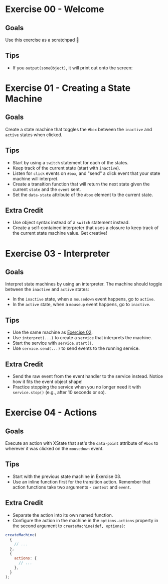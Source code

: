 # Exercise 00 - Welcome

## Goals

Use this exercise as a scratchpad 📝

## Tips

- If you `output(someObject)`, it will print out onto the screen:

# Exercise 01 - Creating a State Machine

## Goals

Create a state machine that toggles the `#box` between the `inactive` and `active` states when clicked.

## Tips

- Start by using a `switch` statement for each of the states.
- Keep track of the current state (start with `inactive`).
- Listen for `click` events on `#box`, and "send" a click event that your state machine will interpret.
- Create a transition function that will return the next state given the current `state` and the `event` sent.
- Set the `data-state` attribute of the `#box` element to the current state.

## Extra Credit

- Use object syntax instead of a `switch` statement instead.
- Create a self-contained interpreter that uses a closure to keep track of the current state machine value. Get creative!

# Exercise 03 - Interpreter

## Goals

Interpret state machines by using an interpreter. The machine should toggle between the `inactive` and `active` states:

- In the `inactive` state, when a `mousedown` event happens, go to `active`.
- In the `active` state, when a `mouseup` event happens, go to `inactive`.

## Tips

- Use the same machine as [Exercise 02](../02/README.md).
- Use `interpret(...)` to create a `service` that interprets the machine.
- Start the service with `service.start()`.
- Use `service.send(...)` to send events to the running service.

## Extra Credit

- Send the raw event from the event handler to the service instead. Notice how it fits the event object shape!
- Practice stopping the service when you no longer need it with `service.stop()` (e.g., after 10 seconds or so).


# Exercise 04 - Actions

## Goals

Execute an action with XState that set's the `data-point` attribute of `#box` to wherever it was clicked on the `mousedown` event.

## Tips

- Start with the previous state machine in Exercise 03.
- Use an inline function first for the transition action. Remember that action functions take two arguments - `context` and `event`.

## Extra Credit

- Separate the action into its own named function.
- Configure the action in the machine in the `options.actions` property in the second argument to `createMachine(def, options)`:

```js
createMachine(
  {
    // ...
  },
  {
    actions: {
      // ...
    },
  }
);
```
